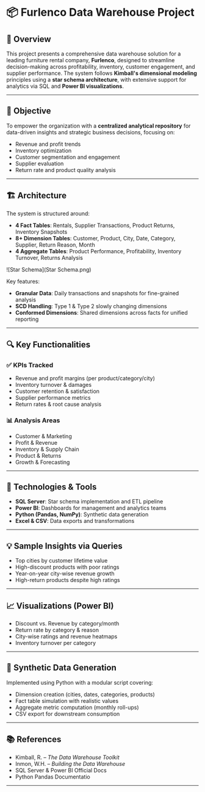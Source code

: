 # 📦 Furlenco Data Warehouse Project

## 📘 Overview

This project presents a comprehensive data warehouse solution for a leading furniture rental company, **Furlenco**, designed to streamline decision-making across profitability, inventory, customer engagement, and supplier performance. The system follows **Kimball's dimensional modeling** principles using a **star schema architecture**, with extensive support for analytics via SQL and **Power BI visualizations**.

---

## 🎯 Objective

To empower the organization with a **centralized analytical repository** for data-driven insights and strategic business decisions, focusing on:

- Revenue and profit trends
- Inventory optimization
- Customer segmentation and engagement
- Supplier evaluation
- Return rate and product quality analysis

---

## 🏗️ Architecture

The system is structured around:
- **4 Fact Tables**: Rentals, Supplier Transactions, Product Returns, Inventory Snapshots
- **8+ Dimension Tables**: Customer, Product, City, Date, Category, Supplier, Return Reason, Month
- **4 Aggregate Tables**: Product Performance, Profitability, Inventory Turnover, Returns Analysis

![Star Schema](Star Schema.png)

Key features:
- **Granular Data**: Daily transactions and snapshots for fine-grained analysis
- **SCD Handling**: Type 1 & Type 2 slowly changing dimensions
- **Conformed Dimensions**: Shared dimensions across facts for unified reporting

---

## 🔍 Key Functionalities

### ✅ KPIs Tracked
- Revenue and profit margins (per product/category/city)
- Inventory turnover & damages
- Customer retention & satisfaction
- Supplier performance metrics
- Return rates & root cause analysis

### 📊 Analysis Areas
- Customer & Marketing
- Profit & Revenue
- Inventory & Supply Chain
- Product & Returns
- Growth & Forecasting

---

## 🔧 Technologies & Tools

- **SQL Server**: Star schema implementation and ETL pipeline
- **Power BI**: Dashboards for management and analytics teams
- **Python (Pandas, NumPy)**: Synthetic data generation
- **Excel & CSV**: Data exports and transformations

---

## 💡 Sample Insights via Queries

- Top cities by customer lifetime value
- High-discount products with poor ratings
- Year-on-year city-wise revenue growth
- High-return products despite high ratings

---

## 📈 Visualizations (Power BI)
- Discount vs. Revenue by category/month
- Return rate by category & reason
- City-wise ratings and revenue heatmaps
- Inventory turnover per category

---

## 🧪 Synthetic Data Generation

Implemented using Python with a modular script covering:

- Dimension creation (cities, dates, categories, products)
- Fact table simulation with realistic values
- Aggregate metric computation (monthly roll-ups)
- CSV export for downstream consumption

---

## 📚 References

- Kimball, R. – *The Data Warehouse Toolkit*
- Inmon, W.H. – *Building the Data Warehouse*
- SQL Server & Power BI Official Docs
- Python Pandas Documentatio
---